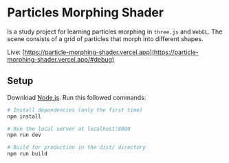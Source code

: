 # Particles Morphing Shader

<!-- used star wars helmets to morph particles  -->

Is a study project for learning particles morphing in `three.js` and `WebGL`. The scene consists of a grid of particles that morph into different shapes.

Live: [https://particle-morphing-shader.vercel.app](https://particle-morphing-shader.vercel.app/#debug)

## Setup
Download [Node.js](https://nodejs.org/en/download/).
Run this followed commands:

``` bash
# Install dependencies (only the first time)
npm install

# Run the local server at localhost:8080
npm run dev

# Build for production in the dist/ directory
npm run build
```
